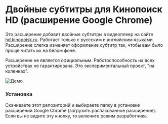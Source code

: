 # Двойные субтитры для Кинопоиск HD (расширение Google Chrome)

Это расширение добавит двойные субтитры в видеоплеер на сайте <a href="https://hd.kinopoisk.ru/">hd.kinopoisk.ru</a>. Работает только с руссским и английским языками. Расширение слегка изменяет оформление субтитр так, чтобы вам было проще читать их на белом фоне.

Расширение не является официальным. Работоспособность на всех устройствах не гарантирована.
Это экспериментальный проект, "на коленках".

<img src="https://i.imgur.com/HPTseTJ.png" alt="Демо">

### Установка

Скачиваете этот репозиторий и выбираете папку в установке расширений Google Chrome (загрузить распакованное расширение).
Если вы не видите эту кнопку, то включите режим разработчика.